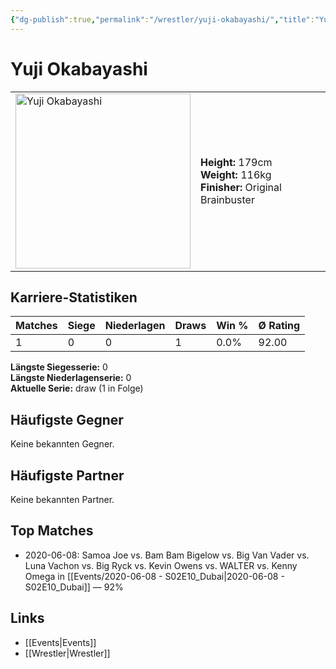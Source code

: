 ```yaml
---
{"dg-publish":true,"permalink":"/wrestler/yuji-okabayashi/","title":"Yuji Okabayashi","tags":["wrestler"],"noteIcon":""}
---
```



# Yuji Okabayashi

<table>
        <tr>
        <td><img src="https://github.com/CptSpaulding1980/choke-slam-wrestling/releases/download/images/Yuji_Okabayashi.png" width="280" alt="Yuji Okabayashi"></td>
        <td>
        <b>Height:</b> 179cm<br>
        <b>Weight:</b> 116kg<br>
        <b>Finisher:</b> Original Brainbuster<br>
        </td>
        </tr>
        </table>
        
## Karriere-Statistiken

| Matches | Siege | Niederlagen | Draws | Win % | Ø Rating |
|---------|-------|-------------|-------|-------|-----------|
| 1 | 0 | 0 | 1 | 0.0% | 92.00 |

**Längste Siegesserie:** 0<br>**Längste Niederlagenserie:** 0<br>**Aktuelle Serie:** draw (1 in Folge)


## Häufigste Gegner
Keine bekannten Gegner.

## Häufigste Partner
Keine bekannten Partner.

## Top Matches
- 2020-06-08: Samoa Joe vs. Bam Bam Bigelow vs. Big Van Vader vs. Luna Vachon vs. Big Ryck vs. Kevin Owens vs. WALTER vs. Kenny Omega in [[Events/2020-06-08 - S02E10_Dubai\|2020-06-08 - S02E10_Dubai]] — 92%

## Links
- [[Events\|Events]]
- [[Wrestler\|Wrestler]]

